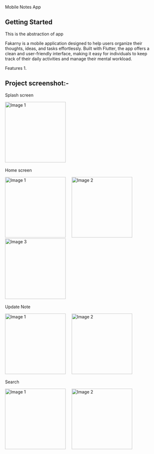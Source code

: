 Mobile Notes App

## Getting Started
This is the abstraction of app

Fakarny is a mobile application designed to help users organize their thoughts, ideas, and tasks effortlessly. Built with Flutter, the app offers a clean and user-friendly interface, making it easy for individuals to keep track of their daily activities and manage their mental workload.

Features
1. 

## Project screenshot:-
Splash screen

<p align="start">
  <img src="https://github.com/user-attachments/assets/917af0a7-ab60-4a7b-b008-e3a46b651abc" alt="Image 1" width="200"/>
  &nbsp;&nbsp;&nbsp;
</p>

Home screen

<p align="start">
  <img src="https://github.com/user-attachments/assets/0505871c-25f0-4793-b78e-9f9aa88b7774" alt="Image 1" width="200"/>
  &nbsp;&nbsp;&nbsp;
  <img src="https://github.com/user-attachments/assets/31c15984-16c9-4443-87e8-9776c8093108" alt="Image 2" width="200"/>
  &nbsp;&nbsp;&nbsp;
  <img src="https://github.com/user-attachments/assets/9ed002cc-a657-4bba-adef-b2eda68b2c19" alt="Image 3" width="200"/>
  &nbsp;&nbsp;&nbsp;
</p>
Update Note

<p align="start">
  <img src="https://github.com/user-attachments/assets/63d7fb35-2802-43d5-a5fb-0ad5bbce52e9" alt="Image 1" width="200"/>
  &nbsp;&nbsp;&nbsp;
  <img src="https://github.com/user-attachments/assets/376ea326-d635-4db1-8c85-65f3ce50e32a" alt="Image 2" width="200"/>
  &nbsp;&nbsp;&nbsp;
</p>
Search

<p align="start">
  <img src="https://github.com/user-attachments/assets/149e51fd-9c39-4dfa-a783-bfc16989c5ce" alt="Image 1" width="200"/>
  &nbsp;&nbsp;&nbsp;
  <img src="https://github.com/user-attachments/assets/360d0f43-410a-4af6-8216-d5fa943a03eb" alt="Image 2" width="200"/>
  &nbsp;&nbsp;&nbsp;
</p>












